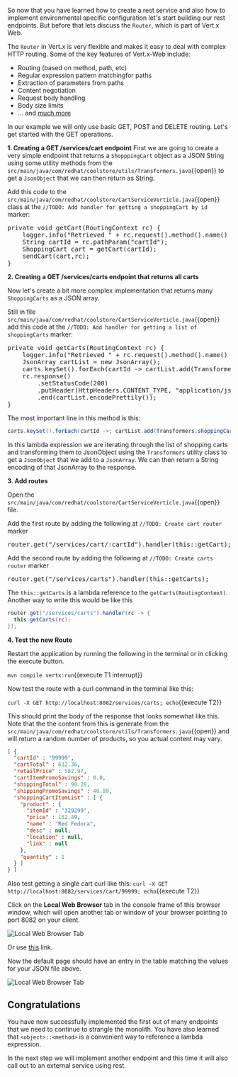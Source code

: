 So now that you have learned how to create a rest service and also how to implement environmental specific configuration let's start building our rest endpoints. But before that lets discuss the `Router`, which is part of Vert.x Web.

The `Router` in Vert.x is very flexible and makes it easy to deal with complex HTTP routing. Some of the key features of Vert.x-Web include:
* Routing (based on method, path, etc)
* Regular expression pattern matchingfor paths
* Extraction of parameters from paths
* Content negotiation
* Request body handling
* Body size limits
* ... and [much more](http://vertx.io/docs/vertx-web/js/)

In our example we will only use basic GET, POST and DELETE routing. Let's get started with the GET operations.

**1. Creating a GET /services/cart endpoint**
First we are going to create a very simple endpoint that returns a `ShopppingCart` object as a JSON String using some
utility methods from the `src/main/java/com/redhat/coolstore/utils/Transformers.java`{{open}} to get a `JsonObject` that we can then return as String.

Add this code to the `src/main/java/com/redhat/coolstore/CartServiceVerticle.java`{{open}} class at the `//TODO: Add handler for getting a shoppingCart by id` marker:

<pre class="file" data-filename="./src/main/java/com/redhat/coolstore/CartServiceVerticle.java" data-target="insert" data-marker="//TODO: Add handler for getting a shoppingCart by id">
private void getCart(RoutingContext rc) {
    logger.info("Retrieved " + rc.request().method().name() + " request to " + rc.request().absoluteURI());
    String cartId = rc.pathParam("cartId");
    ShoppingCart cart = getCart(cartId);
    sendCart(cart,rc);
}
</pre>


**2. Creating a GET /services/carts endpoint that returns all carts**

Now let's create a bit more complex implementation that returns many `ShoppingCarts` as a JSON array.

Still in file `src/main/java/com/redhat/coolstore/CartServiceVerticle.java`{{open}} add this code at
the `//TODO: Add handler for getting a list of shoppingCarts` marker:

<pre class="file" data-filename="./src/main/java/com/redhat/coolstore/CartServiceVerticle.java" data-target="insert" data-marker="//TODO: Add handler for getting a list of shoppingCarts">
private void getCarts(RoutingContext rc) {
    logger.info("Retrieved " + rc.request().method().name() + " request to " + rc.request().absoluteURI());
    JsonArray cartList = new JsonArray();
    carts.keySet().forEach(cartId -&gt; cartList.add(Transformers.shoppingCartToJson(carts.get(cartId))));
    rc.response()
        .setStatusCode(200)
        .putHeader(HttpHeaders.CONTENT_TYPE, "application/json")
        .end(cartList.encodePrettily());
}
</pre>

The most important line in this method is this:
```java
carts.keySet().forEach(cartId ->; cartList.add(Transformers.shoppingCartToJson(carts.get(cartId))));
``` 

In this lambda expression we are iterating through the list of shopping carts and transforming them to JsonObject using the `Transformers` utility class to get a `JsonObject` that we add to a `JsonArray`. We can then return a String encoding of that JsonArray to the response.

**3. Add routes**

Open the `src/main/java/com/redhat/coolstore/CartServiceVerticle.java`{{open}} file.

Add the first route by adding the following at `//TODO: Create cart router` marker
<pre class="file" data-filename="./src/main/java/com/redhat/coolstore/CartServiceVerticle.java" data-target="insert" data-marker="//TODO: Create cart router">
router.get("/services/cart/:cartId").handler(this::getCart);
</pre>

Add the second route by adding the following at `//TODO: Create carts router` marker
<pre class="file" data-filename="./src/main/java/com/redhat/coolstore/CartServiceVerticle.java" data-target="insert" data-marker="//TODO: Create carts router">
router.get("/services/carts").handler(this::getCarts);
</pre>

The `this::getCarts` is a lambda reference to the `getCarts(RoutingContext)`. Another way to write this would be like this

```java
router.get("/services/carts").handler(rc -> {
  this.getCarts(rc);
});
```

**4. Test the new Route**

Restart the application by running the following in the terminal or in clicking the execute button.

``mvn compile vertx:run``{{execute T1 interrupt}}

Now test the route with a curl command in the terminal like this:

`curl -X GET http://localhost:8082/services/carts; echo`{{execute T2}}

This should print the body of the response  that looks somewhat like this. Note that the the content from this is generate from the ```src/main/java/com/redhat/coolstore/utils/Transformers.java```{{open}} and will return a random number of products, so you actual content may vary.


```json
[ {
  "cartId" : "99999",
  "cartTotal" : 632.36,
  "retailPrice" : 582.97,
  "cartItemPromoSavings" : 0.0,
  "shippingTotal" : 90.28,
  "shippingPromoSavings" : 40.89,
  "shoppingCartItemList" : [ {
    "product" : {
      "itemId" : "329299",
      "price" : 162.49,
      "name" : "Red Fedora",
      "desc" : null,
      "location" : null,
      "link" : null
    },
    "quantity" : 1
  } ]
} ]
```

Also test getting a single cart curl like this:
```curl -X GET http://localhost:8082/services/cart/99999; echo```{{execute T2}}

Click on the **Local Web Browser** tab in the console frame of this browser window, which will open another tab or window of your browser pointing to port 8082 on your client. 

![Local Web Browser Tab](/redhat-middleware-workshops/assets/reactive-microservices/web-browser-tab.png)

Or use [this](https://[[HOST_SUBDOMAIN]]-8082-[[KATACODA_HOST]].environments.katacoda.com/) link.

Now the default page should have an entry in the table matching the values for your JSON file above.

![Local Web Browser Tab](/redhat-middleware-workshops/assets/reactive-microservices/web-page-content.png)

## Congratulations

You have now successfully implemented the first out of many endpoints that we need to continue to strangle the monolith. You have also learned that `<object>::<method>` is a convenient way to reference a lambda expression.

In the next step we will implement another endpoint and this time it will also call out to an external service using rest.